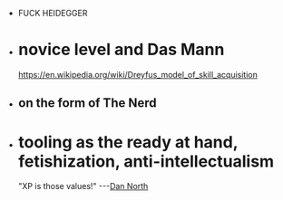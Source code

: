 -
  FUCK HEIDEGGER
- # novice level and Das Mann
  
  https://en.wikipedia.org/wiki/Dreyfus_model_of_skill_acquisition
- ## on the form of The Nerd
- # tooling as the ready at hand, fetishization, anti-intellectualism
  
  "XP is those values!" ---[Dan North](https://www.youtube.com/watch?v=g5WpUJk8He4)